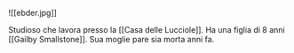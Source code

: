 ![[ebder.jpg]]

Studioso che lavora presso la [[Casa delle Lucciole]].
Ha una figlia di 8 anni [[Gailby Smallstone]].
Sua moglie pare sia morta anni fa.
